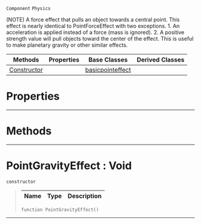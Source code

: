  `Component` `Physics`



(NOTE) A force effect that pulls an object towards a central point. This effect is nearly identical to PointForceEffect with two exceptions. 1. An acceleration is applied instead of a force (mass is ignored). 2. A positive strength value will pull objects toward the center of the effect. This is useful to make planetary gravity or other similar effects.

|Methods|Properties|Base Classes|Derived Classes|
|---|---|---|---|
|[ Constructor](pointgravityeffect.md#pointgravityeffect-void)| |[basicpointeffect](basicpointeffect.md)| |


 #  Properties


---  
 #  Methods


---  
 #  PointGravityEffect : Void

 `constructor`

> 
> |Name|Type|Description|
> |---|---|---|
> ```TS:Nada
> function PointGravityEffect()
> ``` 


---  
 

 